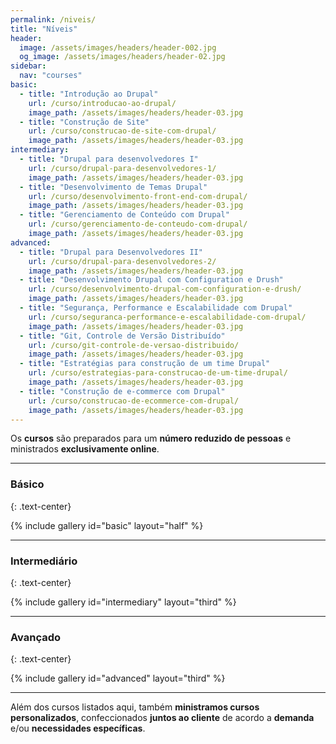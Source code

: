 ```yaml
---
permalink: /niveis/
title: "Níveis"
header:
  image: /assets/images/headers/header-002.jpg
  og_image: /assets/images/headers/header-02.jpg
sidebar:
  nav: "courses"
basic:
  - title: "Introdução ao Drupal"
    url: /curso/introducao-ao-drupal/
    image_path: /assets/images/headers/header-03.jpg
  - title: "Construção de Site"
    url: /curso/construcao-de-site-com-drupal/
    image_path: /assets/images/headers/header-03.jpg
intermediary:
  - title: "Drupal para desenvolvedores I"
    url: /curso/drupal-para-desenvolvedores-1/
    image_path: /assets/images/headers/header-03.jpg
  - title: "Desenvolvimento de Temas Drupal"
    url: /curso/desenvolvimento-front-end-com-drupal/
    image_path: /assets/images/headers/header-03.jpg
  - title: "Gerenciamento de Conteúdo com Drupal"
    url: /curso/gerenciamento-de-conteudo-com-drupal/
    image_path: /assets/images/headers/header-03.jpg
advanced:
  - title: "Drupal para Desenvolvedores II"
    url: /curso/drupal-para-desenvolvedores-2/
    image_path: /assets/images/headers/header-03.jpg
  - title: "Desenvolvimento Drupal com Configuration e Drush"
    url: /curso/desenvolvimento-drupal-com-configuration-e-drush/
    image_path: /assets/images/headers/header-03.jpg
  - title: "Segurança, Performance e Escalabilidade com Drupal"
    url: /curso/seguranca-performance-e-escalabilidade-com-drupal/
    image_path: /assets/images/headers/header-03.jpg
  - title: "Git, Controle de Versão Distribuído"
    url: /curso/git-controle-de-versao-distribuido/
    image_path: /assets/images/headers/header-03.jpg
  - title: "Estratégias para construção de um time Drupal"
    url: /curso/estrategias-para-construcao-de-um-time-drupal/
    image_path: /assets/images/headers/header-03.jpg
  - title: "Construção de e-commerce com Drupal"
    url: /curso/construcao-de-ecommerce-com-drupal/
    image_path: /assets/images/headers/header-03.jpg
---
```


Os **cursos** são preparados para um **número reduzido de pessoas** e ministrados **exclusivamente online**.

---

### **Básico**
{: .text-center}

{% include gallery id="basic" layout="half" %}

---

### **Intermediário**
{: .text-center}

{% include gallery id="intermediary" layout="third" %}

---

### **Avançado**
{: .text-center}

{% include gallery id="advanced" layout="third" %}

---

Além dos cursos listados aqui, também **ministramos cursos personalizados**, confeccionados **juntos ao cliente** de acordo a **demanda** e/ou **necessidades específicas**.